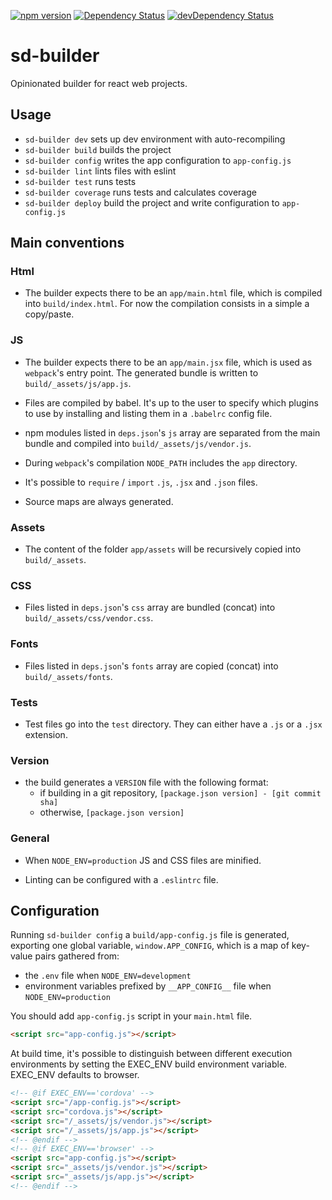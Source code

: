 [![npm version](https://badge.fury.io/js/sd-builder.svg)](https://badge.fury.io/js/sd-builder)
[![Dependency Status](https://david-dm.org/staticdeploy/sd-builder.svg)](https://david-dm.org/staticdeploy/sd-builder)
[![devDependency Status](https://david-dm.org/staticdeploy/sd-builder/dev-status.svg)](https://david-dm.org/staticdeploy/sd-builder#info=devDependencies)

# sd-builder

Opinionated builder for react web projects.

## Usage

* `sd-builder dev` sets up dev environment with auto-recompiling
* `sd-builder build` builds the project
* `sd-builder config` writes the app configuration to `app-config.js`
* `sd-builder lint` lints files with eslint
* `sd-builder test` runs tests
* `sd-builder coverage` runs tests and calculates coverage
* `sd-builder deploy` build the project and write configuration to `app-config.js`

## Main conventions

### Html

* The builder expects there to be an `app/main.html` file, which is compiled
  into `build/index.html`. For now the compilation consists in a simple a
  copy/paste.

### JS

* The builder expects there to be an `app/main.jsx` file, which is used as
  `webpack`'s entry point. The generated bundle is written to
  `build/_assets/js/app.js`.

* Files are compiled by babel. It's up to the user to specify which plugins to
  use by installing and listing them in a `.babelrc` config file.

* npm modules listed in `deps.json`'s `js` array are separated from the main
  bundle and compiled into `build/_assets/js/vendor.js`.

* During `webpack`'s compilation `NODE_PATH` includes the `app` directory.

* It's possible to `require` / `import` `.js`, `.jsx` and `.json` files.

* Source maps are always generated.

### Assets

* The content of the folder `app/assets` will be recursively copied into
  `build/_assets`.

### CSS

* Files listed in `deps.json`'s `css` array are bundled (concat) into
  `build/_assets/css/vendor.css`.

### Fonts

* Files listed in `deps.json`'s `fonts` array are copied (concat) into
  `build/_assets/fonts`.

### Tests

* Test files go into the `test` directory. They can either have a `.js` or a
  `.jsx ` extension.

### Version

* the build generates a `VERSION` file with the following format:
  * if building in a git repository, `[package.json version] - [git commit sha]`
  * otherwise, `[package.json version]`

### General

* When `NODE_ENV=production` JS and CSS files are minified.

* Linting can be configured with a `.eslintrc` file.

## Configuration

Running `sd-builder config` a `build/app-config.js` file is generated, exporting
one global variable, `window.APP_CONFIG`, which is a map of key-value pairs
gathered from:

* the `.env` file when `NODE_ENV=development`
* environment variables prefixed by `__APP_CONFIG__` file when
  `NODE_ENV=production`

You should add `app-config.js` script in your `main.html` file.

```html
<script src="app-config.js"></script>
```

At build time, it's possible to distinguish between different execution environments by setting the EXEC_ENV build environment variable. EXEC_ENV defaults to browser.

```html
<!-- @if EXEC_ENV=='cordova' -->
<script src="/app-config.js"></script>
<script src="cordova.js"></script>
<script src="/_assets/js/vendor.js"></script>
<script src="/_assets/js/app.js"></script>
<!-- @endif -->
<!-- @if EXEC_ENV=='browser' -->
<script src="app-config.js"></script>
<script src="_assets/js/vendor.js"></script>
<script src="_assets/js/app.js"></script>
<!-- @endif -->
```
